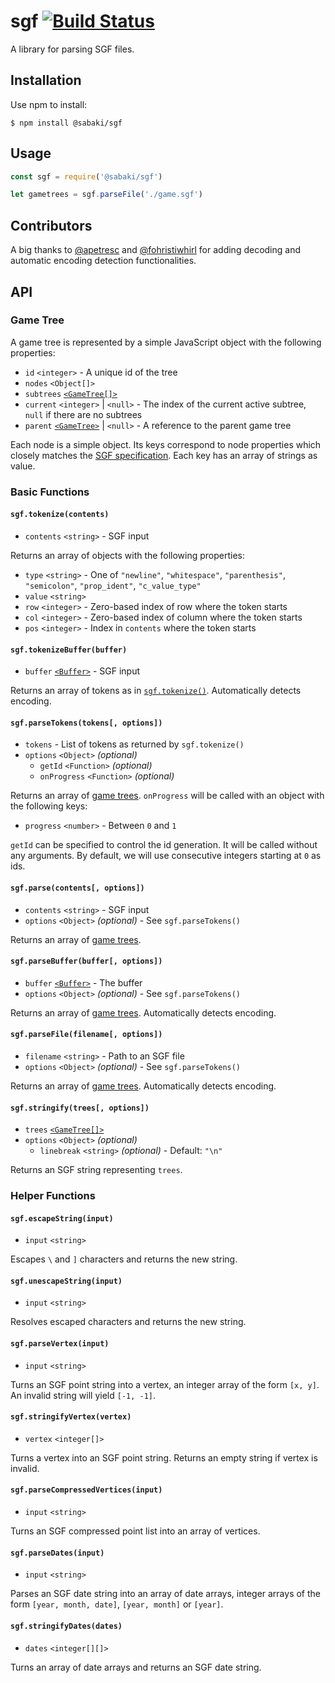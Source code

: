 # sgf [![Build Status](https://travis-ci.org/SabakiHQ/sgf.svg?branch=master)](https://travis-ci.org/SabakiHQ/sgf)

A library for parsing SGF files.

## Installation

Use npm to install:

~~~
$ npm install @sabaki/sgf
~~~

## Usage

~~~js
const sgf = require('@sabaki/sgf')

let gametrees = sgf.parseFile('./game.sgf')
~~~

## Contributors

A big thanks to [@apetresc](https://github.com/apetresc) and [@fohristiwhirl](https://github.com/fohristiwhirl) for adding decoding and automatic encoding detection functionalities.

## API

### Game Tree

A game tree is represented by a simple JavaScript object with the following properties:

* `id` `<integer>` - A unique id of the tree
* `nodes` `<Object[]>`
* `subtrees` [`<GameTree[]>`](#game-tree)
* `current` `<integer>` | `<null>` - The index of the current active subtree, `null` if there are no subtrees
* `parent` [`<GameTree>`](#game-tree) | `<null>` - A reference to the parent game tree

Each node is a simple object. Its keys correspond to node properties which closely matches the [SGF specification](http://www.red-bean.com/sgf/). Each key has an array of strings as value.

### Basic Functions

#### `sgf.tokenize(contents)`

- `contents` `<string>` - SGF input

Returns an array of objects with the following properties:

- `type` `<string>` - One of `"newline"`, `"whitespace"`, `"parenthesis"`, `"semicolon"`, `"prop_ident"`, `"c_value_type"`
- `value` `<string>`
- `row` `<integer>` - Zero-based index of row where the token starts
- `col` `<integer>` - Zero-based index of column where the token starts
- `pos` `<integer>` - Index in `contents` where the token starts

#### `sgf.tokenizeBuffer(buffer)`

- `buffer` [`<Buffer>`](https://nodejs.org/api/buffer.html) - SGF input

Returns an array of tokens as in [`sgf.tokenize()`](#sgftokenizecontents). Automatically detects encoding.

#### `sgf.parseTokens(tokens[, options])`

- `tokens` - List of tokens as returned by `sgf.tokenize()`
- `options` `<Object>` *(optional)*
    - `getId` `<Function>` *(optional)*
    - `onProgress` `<Function>` *(optional)*

Returns an array of [game trees](#game-tree). `onProgress` will be called with an object with the following keys:

- `progress` `<number>` - Between `0` and `1`

`getId` can be specified to control the id generation. It will be called without any arguments. By default, we will use consecutive integers starting at `0` as ids.

#### `sgf.parse(contents[, options])`

- `contents` `<string>` - SGF input
- `options` `<Object>` *(optional)* - See `sgf.parseTokens()`

Returns an array of [game trees](#game-tree).

#### `sgf.parseBuffer(buffer[, options])`

- `buffer` [`<Buffer>`](https://nodejs.org/api/buffer.html) - The buffer
- `options` `<Object>` *(optional)* - See `sgf.parseTokens()`

Returns an array of [game trees](#game-tree). Automatically detects encoding.

#### `sgf.parseFile(filename[, options])`

- `filename` `<string>` - Path to an SGF file
- `options` `<Object>` *(optional)* - See `sgf.parseTokens()`

Returns an array of [game trees](#game-tree). Automatically detects encoding.

#### `sgf.stringify(trees[, options])`

- `trees` [`<GameTree[]>`](#game-tree)
- `options` `<Object>` *(optional)*
    - `linebreak` `<string>` *(optional)* - Default: `"\n"`

Returns an SGF string representing `trees`.

### Helper Functions

#### `sgf.escapeString(input)`

- `input` `<string>`

Escapes `\` and `]` characters and returns the new string.

#### `sgf.unescapeString(input)`

- `input` `<string>`

Resolves escaped characters and returns the new string.

#### `sgf.parseVertex(input)`

- `input` `<string>`

Turns an SGF point string into a vertex, an integer array of the form `[x, y]`. An invalid string will yield `[-1, -1]`.

#### `sgf.stringifyVertex(vertex)`

- `vertex` `<integer[]>`

Turns a vertex into an SGF point string. Returns an empty string if vertex is invalid.

#### `sgf.parseCompressedVertices(input)`

- `input` `<string>`

Turns an SGF compressed point list into an array of vertices.

#### `sgf.parseDates(input)`

- `input` `<string>`

Parses an SGF date string into an array of date arrays, integer arrays of the form `[year, month, date]`, `[year, month]` or `[year]`.

#### `sgf.stringifyDates(dates)`

- `dates` `<integer[][]>`

Turns an array of date arrays and returns an SGF date string.

